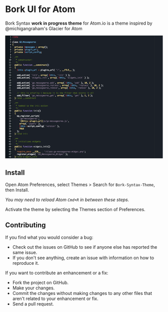 # Bork UI for Atom

Bork Syntax **work in progress theme** for Atom.io is a theme inspired by @michigangraham's Glacier for Atom

![image](https://raw.githubusercontent.com/borkweb/bork-syntax-atom/master/screenshot.png)

## Install

Open Atom Preferences, select Themes > Search for `Bork-Syntax-Theme`,
then Install.

*You may need to reload Atom `Cmd+R` in between these steps.*

Activate the theme by selecting the Themes section of Preferences.


## Contributing

If you find what you would consider a bug:

- Check out the issues on GitHub to see if anyone else has reported the same issue.
- If you don't see anything, create an issue with information on how to reproduce it.

If you want to contribute an enhancement or a fix:

- Fork the project on GitHub.
- Make your changes.
- Commit the changes without making changes to any other files that aren't related to your enhancement or fix.
- Send a pull request. 
